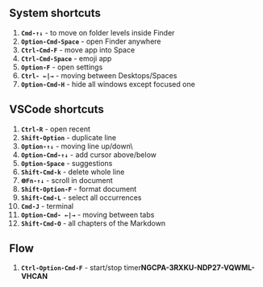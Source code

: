 ## System shortcuts
1. **`Cmd-↑↓`** - to move on folder levels inside Finder
2. **`Option-Cmd-Space`** - open Finder anywhere
3. **`Ctrl-Cmd-F`** - move app into Space
4. **`Ctrl-Cmd-Space`** - emoji app
5. **`Option-F`** - open settings
6. **`Ctrl- ←|→`** - moving between Desktops/Spaces 
7. **`Option-Cmd-H`** - hide all windows except focused one

## VSCode shortcuts
1. **`Ctrl-R`** - open recent
2. **`Shift-Option`** - duplicate line
3. **`Option-↑↓`** - moving line up/down\
4. **`Option-Cmd-↑↓`** - add cursor above/below
5. **`Option-Space`** - suggestions
6. **`Shift-Cmd-k`** - delete whole line
7. **`🌐Fn-↑↓`** - scroll in document
8. **`Shift-Option-F`** - format document
9. **`Shift-Cmd-L`** - select all occurrences
10. **`Cmd-J`** - terminal
11. **`Option-Cmd- ←|→`** - moving between tabs
12. **`Shift-Cmd-O`** - all chapters of the Markdown

## Flow
1. **`Ctrl-Option-Cmd-F`** - start/stop timer**NGCPA-3RXKU-NDP27-VQWML-VHCAN**